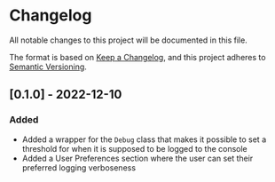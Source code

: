# Changelog

All notable changes to this project will be documented in this file.

The format is based on [Keep a Changelog](https://keepachangelog.com/en/1.0.0/),
and this project adheres to [Semantic Versioning](https://semver.org/spec/v2.0.0.html).



## [0.1.0] - 2022-12-10

### Added

- Added a wrapper for the `Debug` class that makes it possible to set a threshold for when it is supposed to be logged to the console
- Added a User Preferences section where the user can set their preferred logging verboseness
